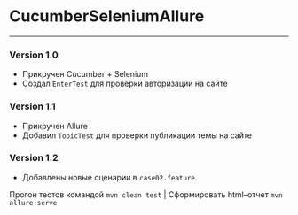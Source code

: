 # CucumberSeleniumAllure
------
### Version 1.0

* Прикручен Cucumber + Selenium
* Создал `EnterTest` для проверки авторизации на сайте

### Version 1.1

* Прикручен Allure
* Добавил `TopicTest` для проверки публикации темы на сайте

### Version 1.2

* Добавлены новые сценарии в `case02.feature`

Прогон тестов командой `mvn clean test` | Cформировать html–отчет `mvn allure:serve`


